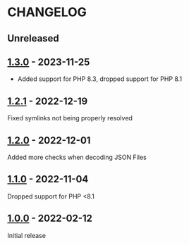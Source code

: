 # CHANGELOG

## Unreleased

## [1.3.0] - 2023-11-25

* Added support for PHP 8.3, dropped support for PHP 8.1

## [1.2.1] - 2022-12-19

Fixed symlinks not being properly resolved

## [1.2.0] - 2022-12-01

Added more checks when decoding JSON Files

## [1.1.0] - 2022-11-04

Dropped support for PHP <8.1

## [1.0.0] - 2022-02-12

Initial release

[Unreleased]: https://github.com/beste/json/compare/1.3.0...main
[1.3.0]: https://github.com/beste/json/compare/1.2.1...1.3.0
[1.2.1]: https://github.com/beste/json/compare/1.2.0...1.2.1
[1.2.0]: https://github.com/beste/json/compare/1.1.0...1.2.0
[1.1.0]: https://github.com/beste/json/compare/1.0.0...1.1.0
[1.0.0]: https://github.com/beste/json/releases/tag/1.0.0
